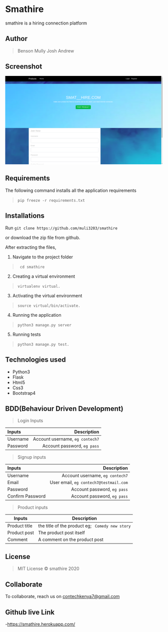 # Smathire
smathire is a hiring connection platform

## Author
> Benson
> Mully
> Josh
> Andrew

## Screenshot
<img src="landing.png">


## Requirements

The following command installs all the application requirements
>``pip freeze -r requirements.txt``


## Installations

Run 
``git clone https://github.com/muli3203/smathire``

or download the zip file from github.

After extracting the files, 

1. Navigate to the project folder
>`` cd smathire`` 

2. Creating a virtual environment
>``virtualenv virtual.``

3. Activating the virtual environment
>``source virtual/bin/activate.``

4. Running the application

>``python3 manage.py server``

5. Running tests

 > ``python3 manage.py test.``


## Technologies used
* Python3
* Flask
* Html5
* Css3
* Bootstrap4

## BDD(Behaviour Driven Development)
>Login Inputs

| Inputs |  Description |
| :---         |          ---: |
| Username  | Account username, ``eg contech7``|
| Password  | Account password, ``eg pass``|

>Signup inputs

| Inputs |  Description |
| :---         |          ---: |
| Username  | Account username, ``eg contech7``|
| Email  | User email, ``eg contech7@testmail.com``|
| Password  | Account password, ``eg pass``|
| Confirm Password  | Account password, ``eg pass``|

> Product inputs

| Inputs | Description  |
|---|---|
|  Product title | the title of the product eg; `` Comedy new story``  |
|  Product post| The product post itself|
| Comment| A comment on the product post|



## License
> MIT License &copy; smathire 2020

## Collaborate
To collaborate, reach us on [contechkenya7@gmail.com]()
## Github live Link
-https://smathire.herokuapp.com/

